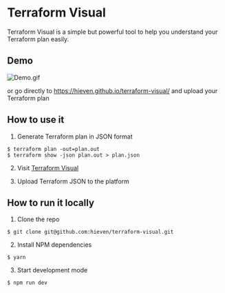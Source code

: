 # Terraform Visual

Terraform Visual is a simple but powerful tool to help you understand your Terraform plan easily.

## Demo
![Demo.gif](docs/demo.gif)

or go directly to https://hieven.github.io/terraform-visual/ and upload your Terraform plan

## How to use it

1. Generate Terraform plan in JSON format

```shell
$ terraform plan -out=plan.out
$ terraform show -json plan.out > plan.json
```

2. Visit [Terraform Visual](https://hieven.github.io/terraform-visual/)

3. Upload Terraform JSON to the platform


## How to run it locally
1. Clone the repo

```shell
$ git clone git@github.com:hieven/terraform-visual.git
```

2. Install NPM dependencies

```shell
$ yarn
```

3. Start development mode

```shell
$ npm run dev
```